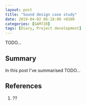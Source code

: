 ```yaml
---
layout: post
title: "Sound design case study"
date: 2019-04-02 06:18:00 +0100
categories: [GAM720]
tags: [Diary, Project development]
---
```


TODO...

## Summary

In this post I've summarised TODO...

## References

1. ??
